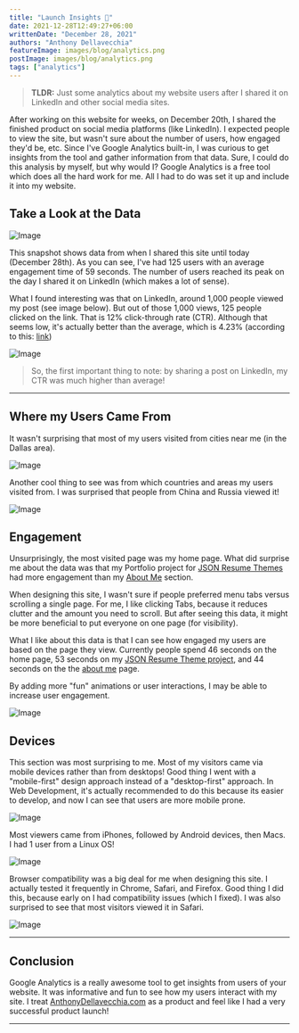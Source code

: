 ```yaml
---
title: "Launch Insights 🚀"
date: 2021-12-28T12:49:27+06:00
writtenDate: "December 28, 2021"
authors: "Anthony Dellavecchia"
featureImage: images/blog/analytics.png
postImage: images/blog/analytics.png
tags: ["analytics"]
---
```


> **TLDR:** Just some analytics about my website users after I shared it on LinkedIn and other social media sites.

After working on this website for weeks, on December 20th, I shared the finished product on social media platforms (like LinkedIn). I expected people to view the site, but wasn't sure about the number of users, how engaged they'd be, etc. Since I've Google Analytics built-in, I was curious to get insights from the tool and gather information from that data. Sure, I could do this analysis by myself, but why would I? Google Analytics is a free tool which does all the hard work for me. All I had to do was set it up and include it into my website.

## Take a Look at the Data

![Image](/images/blog/analytics.png)

This snapshot shows data from when I shared this site until today (December 28th). As you can see, I've had 125 users with an average engagement time of 59 seconds. The number of users reached its peak on the day I shared it on LinkedIn (which makes a lot of sense).

What I found interesting was that on LinkedIn, around 1,000 people viewed my post (see image below). But out of those 1,000 views, 125 people clicked on the link. That is 12% click-through rate (CTR). Although that seems low, it's actually better than the average, which is 4.23% (according to this: [link](https://mixpanel.com/blog/optimizing-call-to-action/#:~:text=The%20Average%20Click%2DThrough%20Rate%20of%20CTAs%20is%204.23%25&text=That's%20better%20than%20the%20CTR,through%20rate%20was%20almost%2070%25.))

![Image](/images/blog/linkedin-stats.png)

> So, the first important thing to note: by sharing a post on LinkedIn, my CTR was much higher than average!


---

## Where my Users Came From

It wasn't surprising that most of my users visited from cities near me (in the Dallas area).

![Image](/images/blog/cities.png)

Another cool thing to see was from which countries and areas my users visited from. I was surprised that people from China and Russia viewed it!

![Image](/images/blog/countries.png)


## Engagement 

Unsurprisingly, the most visited page was my home page. What did surprise me about the data was that my Portfolio project for [JSON Resume Themes](https://anthonydellavecchia.com/portfolio/themes/) had more engagement than my [About Me](https://anthonydellavecchia.com/about/) section.

When designing this site, I wasn't sure if people preferred menu tabs versus scrolling a single page. For me, I like clicking Tabs, because it reduces clutter and the amount you need to scroll. But after seeing this data, it might be more beneficial to put everyone on one page (for visibility).

What I like about this data is that I can see how engaged my users are based on the page they view. Currently people spend 46 seconds on the home page, 53 seconds on my [JSON Resume Theme project](https://anthonydellavecchia.com/portfolio/themes/), and 44 seconds on the the [about me](https://anthonydellavecchia.com/about/) page.

By adding more "fun" animations or user interactions, I may be able to increase user engagement.

![Image](/images/blog/events.png)


## Devices

This section was most surprising to me. Most of my visitors came via mobile devices rather than from desktops! Good thing I went with a "mobile-first" design approach instead of a "desktop-first" approach. In Web Development, it's actually recommended to do this because its easier to develop, and now I can see that users are more mobile prone.

![Image](/images/blog/devices.png)

Most viewers came from iPhones, followed by Android devices, then Macs. I had 1 user from a Linux OS!

![Image](/images/blog/os.png)

Browser compatibility was a big deal for me when designing this site. I actually tested it frequently in Chrome, Safari, and Firefox. Good thing I did this, because early on I had compatibility issues (which I fixed). I was also surprised to see that most visitors viewed it in Safari.

![Image](/images/blog/browser.png)

---

## Conclusion

Google Analytics is a really awesome tool to get insights from users of your website. It was informative and fun to see how my users interact with my site. I treat [AnthonyDellavecchia.com](https://www.anthonydellavecchia.com) as a product and feel like I had a very successful product launch!

---
